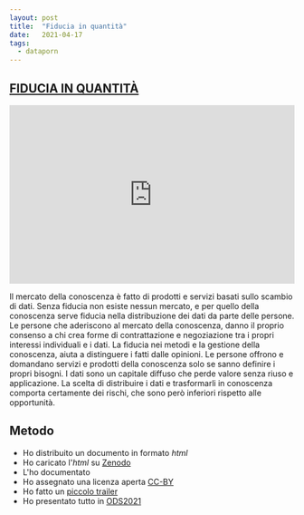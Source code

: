 ```yaml
---
layout: post
title:  "Fiducia in quantità"
date:   2021-04-17
tags:
  - dataporn
---
```


## [FIDUCIA IN QUANTITÀ](https://dataporn.me/fiducia)

<iframe width="100%" height="315" src="https://www.youtube.com/embed/TSpefiZMz2s" title="YouTube video player" frameborder="0" allow="accelerometer; autoplay; clipboard-write; encrypted-media; gyroscope; picture-in-picture" allowfullscreen></iframe>

Il mercato della conoscenza è fatto di prodotti e servizi basati sullo scambio di dati. Senza fiducia non esiste nessun mercato, e per quello della conoscenza serve fiducia nella distribuzione dei dati da parte delle persone. Le persone che aderiscono al mercato della conoscenza, danno il proprio consenso a chi crea forme di contrattazione e negoziazione tra i propri interessi individuali e i dati. La fiducia nei metodi e la gestione della conoscenza, aiuta a distinguere i fatti dalle opinioni. Le persone offrono e domandano servizi e prodotti della conoscenza solo se sanno definire i propri bisogni. I dati sono un capitale diffuso che perde valore senza riuso e applicazione. La scelta di distribuire i dati e trasformarli in conoscenza comporta certamente dei rischi, che sono però inferiori rispetto alle opportunità.

## Metodo
- Ho distribuito un documento in formato *html*
- Ho caricato l'*html* su [Zenodo](https://zenodo.org/record/4694568#.YHqqlGQzYwM)
- L'ho documentato
- Ho assegnato una licenza aperta [CC-BY](https://creativecommons.org/licenses/by/4.0/deed.it)
- Ho fatto un [piccolo trailer](https://youtu.be/TSpefiZMz2s)
- Ho presentato tutto in [ODS2021](https://ods2021.opendatasicilia.it/)
